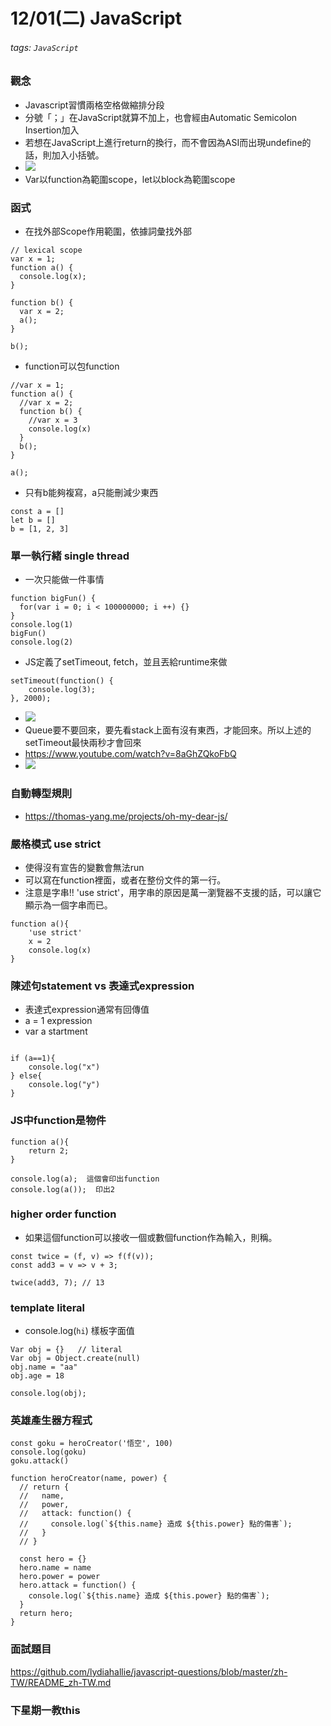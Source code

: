 # 12/01(二) JavaScript
###### tags: `JavaScript`

### 觀念
* Javascript習慣兩格空格做縮排分段
* 分號「；」在JavaScript就算不加上，也會經由Automatic Semicolon Insertion加入
* 若想在JavaScript上進行return的換行，而不會因為ASI而出現undefine的話，則加入小括號。
* ![](https://i.imgur.com/uGYzOJz.png)
* Var以function為範圍scope，let以block為範圍scope

### 函式
* 在找外部Scope作用範圍，依據詞彙找外部
```
// lexical scope
var x = 1;
function a() {
  console.log(x);
}

function b() {
  var x = 2;
  a();
}

b();
```

* function可以包function
```
//var x = 1;
function a() {
  //var x = 2;
  function b() {
    //var x = 3
    console.log(x)
  }
  b();
}

a();
```

* 只有b能夠複寫，a只能刪減少東西
```
const a = []
let b = []
b = [1, 2, 3]
```

### 單一執行緒 single thread
* 一次只能做一件事情
```
function bigFun() {
  for(var i = 0; i < 100000000; i ++) {}
}
console.log(1)
bigFun()
console.log(2)
```

* JS定義了setTimeout, fetch，並且丟給runtime來做
```
setTimeout(function() {
    console.log(3);
}, 2000);
```
* ![](https://i.imgur.com/zM5w1Th.png)
* Queue要不要回來，要先看stack上面有沒有東西，才能回來。所以上述的setTimeout最快兩秒才會回來
* https://www.youtube.com/watch?v=8aGhZQkoFbQ
* ![](https://i.imgur.com/WWn1QcR.png)

### 自動轉型規則
* https://thomas-yang.me/projects/oh-my-dear-js/

### 嚴格模式 use strict
* 使得沒有宣告的變數會無法run
* 可以寫在function裡面，或者在整份文件的第一行。
* 注意是字串!!  'use strict'，用字串的原因是萬一瀏覽器不支援的話，可以讓它顯示為一個字串而已。

```
function a(){
    'use strict'
    x = 2
    console.log(x)
}
```

### 陳述句statement vs 表達式expression
* 表達式expression通常有回傳值
* a = 1 expression
* var a startment
```

if (a==1){
    console.log("x")
} else{
    console.log("y")
}
```
### JS中function是物件
```
function a(){
    return 2;
}

console.log(a);  這個會印出function
console.log(a());  印出2
```

### higher order function
* 如果這個function可以接收一個或數個function作為輸入，則稱。
```
const twice = (f, v) => f(f(v));
const add3 = v => v + 3;

twice(add3, 7); // 13
```

### template literal
* console.log(`hi`) 樣板字面值
```
Var obj = {}   // literal
Var obj = Object.create(null)
obj.name = "aa"
obj.age = 18

console.log(obj);
```

### 英雄產生器方程式
```
const goku = heroCreator('悟空', 100)
console.log(goku)
goku.attack()

function heroCreator(name, power) {
  // return {
  //   name, 
  //   power, 
  //   attack: function() { 
  //     console.log(`${this.name} 造成 ${this.power} 點的傷害`);
  //   }
  // }

  const hero = {}
  hero.name = name
  hero.power = power
  hero.attack = function() { 
    console.log(`${this.name} 造成 ${this.power} 點的傷害`);
  }
  return hero;
}
```
### 面試題目
https://github.com/lydiahallie/javascript-questions/blob/master/zh-TW/README_zh-TW.md


### 下星期一教this